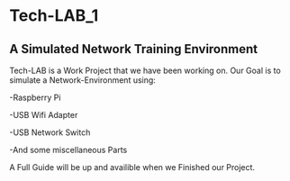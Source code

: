 # Tech-LAB_1

## A Simulated Network Training Environment


Tech-LAB is a Work Project that we have been working on.
Our Goal is to simulate a Network-Environment using:

-Raspberry Pi

-USB Wifi Adapter

-USB Network Switch

-And some miscellaneous Parts

A Full Guide will be up and availible when we Finished our Project.

